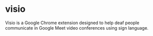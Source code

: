 # visio

Visio is a Google Chrome extension designed to help deaf people communicate in Google Meet video conferences using sign language. 



